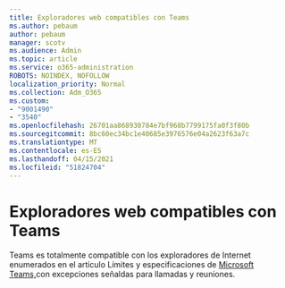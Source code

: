 ```yaml
---
title: Exploradores web compatibles con Teams
ms.author: pebaum
author: pebaum
manager: scotv
ms.audience: Admin
ms.topic: article
ms.service: o365-administration
ROBOTS: NOINDEX, NOFOLLOW
localization_priority: Normal
ms.collection: Adm_O365
ms.custom:
- "9001490"
- "3540"
ms.openlocfilehash: 26701aa868930784e7bf968b7799175fa0f3f80b
ms.sourcegitcommit: 8bc60ec34bc1e40685e3976576e04a2623f63a7c
ms.translationtype: MT
ms.contentlocale: es-ES
ms.lasthandoff: 04/15/2021
ms.locfileid: "51824704"
---
```

# <a name="teams-supported-web-browsers"></a>Exploradores web compatibles con Teams

Teams es totalmente compatible con los exploradores de Internet enumerados en el artículo Límites y especificaciones de [Microsoft Teams,](https://docs.microsoft.com/microsoftteams/limits-specifications-teams#browsers)con excepciones señaldas para llamadas y reuniones.